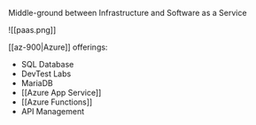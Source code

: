 Middle-ground between Infrastructure and Software as a Service

![[paas.png]]

[[az-900|Azure]] offerings:
- SQL Database
- DevTest Labs
- MariaDB
- [[Azure App Service]]
- [[Azure Functions]]
- API Management
